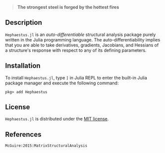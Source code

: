 > **The strongest steel is forged by the hottest fires**

## Description

`Hephaestus.jl` is an *auto-differentiable* structural analysis package purely written in the Julia programming language. The auto-differentiability implies that you are able to take derivatives, gradients, Jacobians, and Hessians of a structure's response with respect to any of its defining parameters.

## Installation

To install `Hephaestus.jl`, type `]` in Julia REPL to enter the built-in Julia package manager and execute the following command:

```
pkg> add Hephaestus
```

## License

`Hephaestus.jl` is distributed under the [MIT license](https://github.com/AkchurinDA/Hephaestus.jl/blob/main/LICENSE.md).

## References

```@bibliography
McGuire:2015:MatrixStructuralAnalysis
```